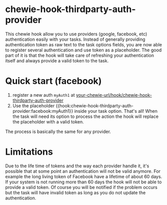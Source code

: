 # chewie-hook-thirdparty-auth-provider

This chewie hook allow you to use providers (google, facebook, etc) authentication easily with your tasks. Instead of generally
providing authentication token as raw text to the task options fields, you are now able to register several authentication and use token as a placeholder.
The good part of it is that the hook will take care of refreshing your authentication itself and always provide a valid token to the task.

# Quick start (facebook)
1. register a new auth `myAuth1` at [your-chewie-url/hook/chewie-hook-thirdparty-auth-provider](your-chewie-url/hook/chewie-hook-thirdparty-auth-provider)
2. Use the placeholder {{hook:chewie-hook-thirdparty-auth-provider:facebook:myAuth1}} inside your task option.
That's all! When the task will need its option to process the action the hook will replace the placeholder with a valid token.

The process is basically the same for any provider.

# Limitations
Due to the life time of tokens and the way each provider handle it, it's possible that at some point an authentication will not be valid anymore.
For example the long living token of Facebook have a lifetime of about 60 days. If your system is not running more than 60 days the hook will not be
able to provide a valid token. Of course you will be notified if the problem occurs but the task will have invalid token as long as you do not update
the authentication.